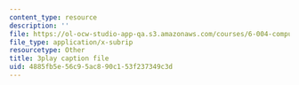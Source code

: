```yaml
---
content_type: resource
description: ''
file: https://ol-ocw-studio-app-qa.s3.amazonaws.com/courses/6-004-computation-structures-spring-2017/4885fb5e56c95ac890c153f237349c3d_JSm74ghAvJc.vtt
file_type: application/x-subrip
resourcetype: Other
title: 3play caption file
uid: 4885fb5e-56c9-5ac8-90c1-53f237349c3d
---
```

